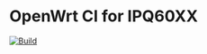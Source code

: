 # OpenWrt CI for IPQ60XX

[![Build](https://github.com/openwrt-dev/ci-ipq60xx/workflows/Build/badge.svg)](https://github.com/openwrt-dev/ci-ipq60xx/actions)
